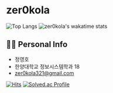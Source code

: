 # zer0kola


<!-- ![zer0kola's GitHub stats](https://github-readme-stats.vercel.app/api?username=zer0kola&theme=dark&count_private=true) -->
![Top Langs](https://github-readme-stats.vercel.app/api/top-langs/?username=zer0kola&layout=compact&theme=dark&langs_count=4)
![zer0kola's wakatime stats](https://github-readme-stats.vercel.app/api/wakatime?username=zer0kola&theme=dark&layout=compact&langs_count=4)


## 🙋‍♂️ Personal Info
- 정영호
- 한양대학교 정보시스템학과 18
- zer0kola321@gmail.com

[![Hits](https://hits.seeyoufarm.com/api/count/incr/badge.svg?url=https%3A%2F%2Fgithub.com%2Fzer0kola&count_bg=%2379C83D&title_bg=%23555555&icon=github.svg&icon_color=%23E7E7E7&title=hits&edge_flat=false)](https://hits.seeyoufarm.com)
[![Solved.ac Profile](http://mazassumnida.wtf/api/mini/generate_badge?boj=zer0kola)](https://solved.ac/zer0kola/)


